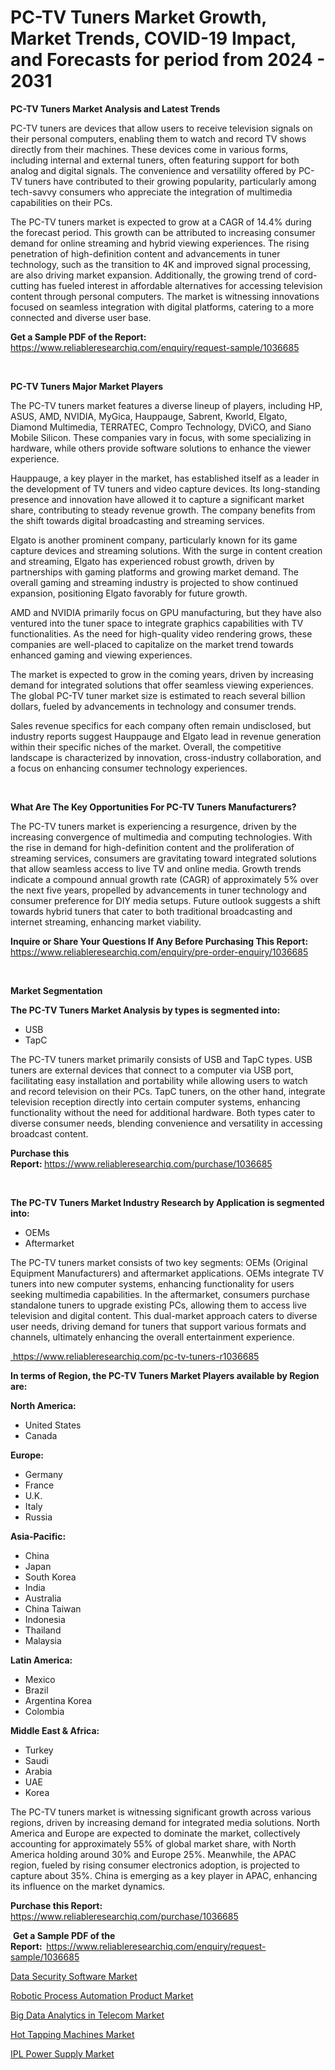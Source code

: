 <p><h1>PC-TV Tuners Market Growth, Market Trends, COVID-19 Impact, and Forecasts for period from 2024 - 2031</h1></p><p><strong>PC-TV Tuners Market Analysis and Latest Trends</strong></p>
<p><p>PC-TV tuners are devices that allow users to receive television signals on their personal computers, enabling them to watch and record TV shows directly from their machines. These devices come in various forms, including internal and external tuners, often featuring support for both analog and digital signals. The convenience and versatility offered by PC-TV tuners have contributed to their growing popularity, particularly among tech-savvy consumers who appreciate the integration of multimedia capabilities on their PCs.</p><p>The PC-TV tuners market is expected to grow at a CAGR of 14.4% during the forecast period. This growth can be attributed to increasing consumer demand for online streaming and hybrid viewing experiences. The rising penetration of high-definition content and advancements in tuner technology, such as the transition to 4K and improved signal processing, are also driving market expansion. Additionally, the growing trend of cord-cutting has fueled interest in affordable alternatives for accessing television content through personal computers. The market is witnessing innovations focused on seamless integration with digital platforms, catering to a more connected and diverse user base.</p></p>
<p><strong>Get a Sample PDF of the Report:&nbsp;</strong> <a href="https://www.reliableresearchiq.com/enquiry/request-sample/1036685?utm_campaign=1594&utm_medium=2&utm_source=Github&utm_content=ia&utm_term=29102024&utm_id=pc-tv-tuners">https://www.reliableresearchiq.com/enquiry/request-sample/1036685</a></p>
<p>&nbsp;</p>
<p><strong>PC-TV Tuners Major Market Players</strong></p>
<p><p>The PC-TV tuners market features a diverse lineup of players, including HP, ASUS, AMD, NVIDIA, MyGica, Hauppauge, Sabrent, Kworld, Elgato, Diamond Multimedia, TERRATEC, Compro Technology, DViCO, and Siano Mobile Silicon. These companies vary in focus, with some specializing in hardware, while others provide software solutions to enhance the viewer experience.</p><p>Hauppauge, a key player in the market, has established itself as a leader in the development of TV tuners and video capture devices. Its long-standing presence and innovation have allowed it to capture a significant market share, contributing to steady revenue growth. The company benefits from the shift towards digital broadcasting and streaming services.</p><p>Elgato is another prominent company, particularly known for its game capture devices and streaming solutions. With the surge in content creation and streaming, Elgato has experienced robust growth, driven by partnerships with gaming platforms and growing market demand. The overall gaming and streaming industry is projected to show continued expansion, positioning Elgato favorably for future growth.</p><p>AMD and NVIDIA primarily focus on GPU manufacturing, but they have also ventured into the tuner space to integrate graphics capabilities with TV functionalities. As the need for high-quality video rendering grows, these companies are well-placed to capitalize on the market trend towards enhanced gaming and viewing experiences.</p><p>The market is expected to grow in the coming years, driven by increasing demand for integrated solutions that offer seamless viewing experiences. The global PC-TV tuner market size is estimated to reach several billion dollars, fueled by advancements in technology and consumer trends.</p><p>Sales revenue specifics for each company often remain undisclosed, but industry reports suggest Hauppauge and Elgato lead in revenue generation within their specific niches of the market. Overall, the competitive landscape is characterized by innovation, cross-industry collaboration, and a focus on enhancing consumer technology experiences.</p></p>
<p>&nbsp;</p>
<p><strong>What Are The Key Opportunities For PC-TV Tuners Manufacturers?</strong></p>
<p><p>The PC-TV tuners market is experiencing a resurgence, driven by the increasing convergence of multimedia and computing technologies. With the rise in demand for high-definition content and the proliferation of streaming services, consumers are gravitating toward integrated solutions that allow seamless access to live TV and online media. Growth trends indicate a compound annual growth rate (CAGR) of approximately 5% over the next five years, propelled by advancements in tuner technology and consumer preference for DIY media setups. Future outlook suggests a shift towards hybrid tuners that cater to both traditional broadcasting and internet streaming, enhancing market viability.</p></p>
<p><strong>Inquire or Share Your Questions If Any Before Purchasing This Report:</strong> <a href="https://www.reliableresearchiq.com/enquiry/pre-order-enquiry/1036685?utm_campaign=1594&utm_medium=2&utm_source=Github&utm_content=ia&utm_term=29102024&utm_id=pc-tv-tuners">https://www.reliableresearchiq.com/enquiry/pre-order-enquiry/1036685</a></p>
<p>&nbsp;</p>
<p><strong>Market Segmentation</strong></p>
<p><strong>The PC-TV Tuners Market Analysis by types is segmented into:</strong></p>
<p><ul><li>USB</li><li>TapC</li></ul></p>
<p><p>The PC-TV tuners market primarily consists of USB and TapC types. USB tuners are external devices that connect to a computer via USB port, facilitating easy installation and portability while allowing users to watch and record television on their PCs. TapC tuners, on the other hand, integrate television reception directly into certain computer systems, enhancing functionality without the need for additional hardware. Both types cater to diverse consumer needs, blending convenience and versatility in accessing broadcast content.</p></p>
<p><strong>Purchase this Report:&nbsp;</strong><a href="https://www.reliableresearchiq.com/purchase/1036685?utm_campaign=1594&utm_medium=2&utm_source=Github&utm_content=ia&utm_term=29102024&utm_id=pc-tv-tuners">https://www.reliableresearchiq.com/purchase/1036685</a></p>
<p>&nbsp;</p>
<p><strong>The PC-TV Tuners Market Industry Research by Application is segmented into:</strong></p>
<p><ul><li>OEMs</li><li>Aftermarket</li></ul></p>
<p><p>The PC-TV tuners market consists of two key segments: OEMs (Original Equipment Manufacturers) and aftermarket applications. OEMs integrate TV tuners into new computer systems, enhancing functionality for users seeking multimedia capabilities. In the aftermarket, consumers purchase standalone tuners to upgrade existing PCs, allowing them to access live television and digital content. This dual-market approach caters to diverse user needs, driving demand for tuners that support various formats and channels, ultimately enhancing the overall entertainment experience.</p></p>
<p><a href="https://www.reliableresearchiq.com/pc-tv-tuners-r1036685?utm_campaign=1594&utm_medium=2&utm_source=Github&utm_content=ia&utm_term=29102024&utm_id=pc-tv-tuners">&nbsp;https://www.reliableresearchiq.com/pc-tv-tuners-r1036685</a></p>
<p><strong>In terms of Region, the PC-TV Tuners Market Players available by Region are:</strong></p>
<p>
    <p> <strong> North America: </strong>
        <ul>
            <li>United States</li>
            <li>Canada</li>
        </ul>
        </p> 
    <p> <strong> Europe: </strong>
        <ul>
            <li>Germany</li>
            <li>France</li>
            <li>U.K.</li>
            <li>Italy</li>
            <li>Russia</li>
        </ul>
        </p> 
    <p> <strong> Asia-Pacific: </strong>
        <ul>
            <li>China</li>
            <li>Japan</li>
            <li>South Korea</li>
            <li>India</li>
            <li>Australia</li>
            <li>China Taiwan</li>
            <li>Indonesia</li>
            <li>Thailand</li>
            <li>Malaysia</li>
        </ul>
        </p> 
    <p> <strong> Latin America: </strong>
        <ul>
            <li>Mexico</li>
            <li>Brazil</li>
            <li>Argentina Korea</li>
            <li>Colombia</li>
        </ul>
        </p> 
    <p> <strong> Middle East & Africa: </strong>
        <ul>
            <li>Turkey</li>
            <li>Saudi</li>
            <li>Arabia</li>
            <li>UAE</li>
            <li>Korea</li>
        </ul>
    </p>
    </p>
<p><p>The PC-TV tuners market is witnessing significant growth across various regions, driven by increasing demand for integrated media solutions. North America and Europe are expected to dominate the market, collectively accounting for approximately 55% of global market share, with North America holding around 30% and Europe 25%. Meanwhile, the APAC region, fueled by rising consumer electronics adoption, is projected to capture about 35%. China is emerging as a key player in APAC, enhancing its influence on the market dynamics.</p></p>
<p><strong>Purchase this Report: </strong><a href="https://www.reliableresearchiq.com/purchase/1036685?utm_campaign=1594&utm_medium=2&utm_source=Github&utm_content=ia&utm_term=29102024&utm_id=pc-tv-tuners">https://www.reliableresearchiq.com/purchase/1036685</a></p>
<p>&nbsp;<strong>Get a Sample PDF of the Report:&nbsp;&nbsp;</strong><a href="https://www.reliableresearchiq.com/enquiry/request-sample/1036685?utm_campaign=1594&utm_medium=2&utm_source=Github&utm_content=ia&utm_term=29102024&utm_id=pc-tv-tuners">https://www.reliableresearchiq.com/enquiry/request-sample/1036685</a></p>
<p><strong></strong></p>
<p><p><a href="https://www.linkedin.com/pulse/data-security-software-market-global-share-ranking-overall-2zlve?utm_campaign=1594&utm_medium=2&utm_source=Github&utm_content=ia&utm_term=29102024&utm_id=pc-tv-tuners">Data Security Software Market</a></p><p><a href="https://www.linkedin.com/pulse/robotic-process-automation-product-market-indicators-size-amghf?utm_campaign=1594&utm_medium=2&utm_source=Github&utm_content=ia&utm_term=29102024&utm_id=pc-tv-tuners">Robotic Process Automation Product Market</a></p><p><a href="https://www.linkedin.com/pulse/regional-adaptations-global-big-data-analytics-telecom-market-nhrhe?utm_campaign=1594&utm_medium=2&utm_source=Github&utm_content=ia&utm_term=29102024&utm_id=pc-tv-tuners">Big Data Analytics in Telecom Market</a></p><p><a href="https://www.linkedin.com/pulse/global-hot-tapping-machines-market-share-growth-opportunities-a7wpe?utm_campaign=1594&utm_medium=2&utm_source=Github&utm_content=ia&utm_term=29102024&utm_id=pc-tv-tuners">Hot Tapping Machines Market</a></p><p><a href="https://www.linkedin.com/pulse/ipl-power-supply-market-research-report-2024-2031-rowing-research-bqwze?utm_campaign=1594&utm_medium=2&utm_source=Github&utm_content=ia&utm_term=29102024&utm_id=pc-tv-tuners">IPL Power Supply Market</a></p></p>
